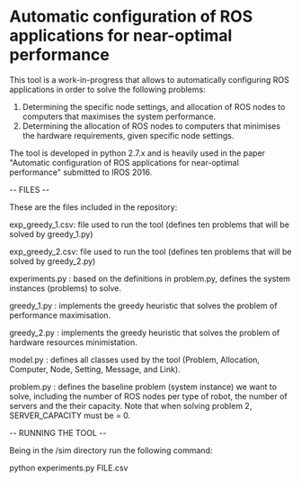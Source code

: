 # Automatic configuration of ROS applications for near-optimal performance

This tool is a work-in-progress that allows to automatically configuring ROS applications in order to solve the following problems:

  1) Determining the specific node settings, and allocation of ROS nodes to computers that maximises the system performance. 
  2) Determining the allocation of ROS nodes to computers that minimises the hardware requirements, given specific node settings.
  
The tool is developed in python 2.7.x and is heavily used in the paper  "Automatic configuration of ROS applications for near-optimal performance" submitted to IROS 2016.


-- FILES --

These are the files included in the repository:

exp_greedy_1.csv: file used to run the tool (defines ten problems that will be solved by greedy_1.py)

exp_greedy_2.csv: file used to run the tool (defines ten problems that will be solved by greedy_2.py)

experiments.py  : based on the definitions in problem.py, defines the system instances (problems) to solve.

greedy_1.py     : implements the greedy heuristic that solves the problem of performance maximisation.

greedy_2.py     : implements the greedy heuristic that solves the problem of hardware resources minimistation.

model.py        : defines all classes used by the tool (Problem, Allocation, Computer, Node, Setting, Message, and Link).

problem.py      : defines the baseline problem (system instance) we want to solve, including the number of ROS nodes per type of robot, the number of servers and the their capacity. Note that when solving problem 2, SERVER_CAPACITY must be = 0.


-- RUNNING THE TOOL -- 

Being in the /sim directory run the following command:

  python experiments.py FILE.csv
  
  


